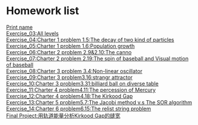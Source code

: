 # Homework list
 [Print name](https://www.zybuluo.com/mdeditor#)<br>
 [Exercise_03:All levels]()<br>
 [Exercise_04:Charter 1 problem 1.5:The decay of two kind of particles]()<br>
 [Exercise_05:Charter 1 problem 1.6:Population growth]()<br>
 [Exercise_06:Charter 2 problem 2.9&2.10:The canno]()<br>
 [Exercise_07:Charter 2 problem 2.19:The spin of baseball and Visual motion of baseball]()<br>
 [Exercise_08:Charter 3 problem 3.4:Non-linear oscillator]()<br>
 [Exercise_09:Charter 3 problem3.16:strangr attractor]()<br>
 [Exercise_10:Charter 3 problem3.31:billiard ball on diverse table]()<br>
 [Exercise_11:Charter 4 problem4.11:The percession of Mercury]()<br>
 [Exercise_12:Charter 4 problem4.18:The Kirkood Gap]()<br>
 [Exercise_13:Charter 5 problem5.7:The Jacobi method v.s The SOR algorithm]()<br>
 [Exercise_14:Charter 6 problem6.15:The relist string problem]()<br>
 [Final Project:用轨道能量分析Kirkood Gap的缝宽]()<br>
